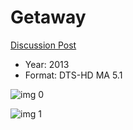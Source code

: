 # Getaway

[Discussion Post](https://www.avsforum.com/threads/bass-eq-for-filtered-movies.2995212/post-57622602)

* Year: 2013
* Format: DTS-HD MA 5.1

![img 0](https://i.imgur.com/UPOjhpM.jpg)

![img 1](https://i.imgur.com/UjfKoXL.jpg)


